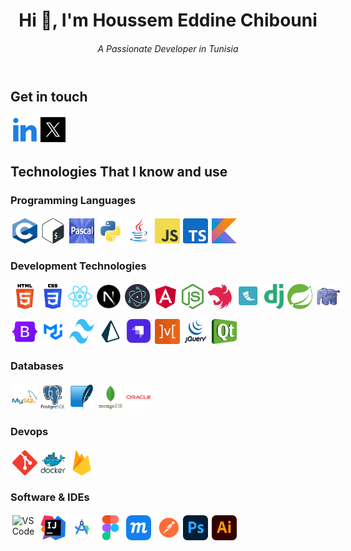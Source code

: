 <header style="">
    <h1>Hi 👋, I'm Houssem Eddine Chibouni</h1>
    <h6>A Passionate Developer in Tunisia</h6>
</header>

<div style="">
    <h2>Get in touch</h2>
    <div style="display: flex;">
        <a style="margin: 0.2em;" href="https://www.linkedin.com/in/houssemeddine-chibouni-940a10230/" target="_blank">
            <img style="width: 40px; height: 40px;" src="images/linkedin.png" alt="softsurgery" />
        </a>
        <a style="margin: 0.2em;" href="https://twitter.com/softsurgery" target="_blank">
            <img style="width: 40px; height: 40px;" src="images/x.png" alt="softsurgery" />
        </a>
    </div>
</div>

<div style="">
<h2> Technologies That I know and use</h2>

<h3>Programming Languages</h3>
<div style="display: flex;">
    <img style="margin: 0.2em; width: 40px; height: 40px;" src="images/c.svg" alt="C Language" />
    <img style="margin: 0.2em; width: 40px; height: 40px;" src="images/bash.svg" alt="Bash" />
    <img style="margin: 0.2em; width: 40px; height: 40px;" src="images/pascal.webp" alt="Pascal" />
    <img style="margin: 0.2em; width: 40px; height: 40px;" src="images/python.svg" alt="Python" />
    <img style="margin: 0.2em; width: 40px; height: 40px;" src="images/java.png" alt="Java" />
    <img style="margin: 0.2em; width: 40px; height: 40px;" src="images/javascript.png" alt="Javascript" />
    <img style="margin: 0.2em; width: 40px; height: 40px;" src="images/typescript.png" alt="Typescript" />
    <img style="margin: 0.2em; width: 40px; height: 40px;" src="images/kotlin.png" alt="Kotlin" />
</div>

<h3>Development Technologies</h3>
<div style="display: flex;">
    <img style="margin: 0.2em; width: 40px; height: 40px;" src="images/html.png" alt="HTML5" />
    <img style="margin: 0.2em; width: 40px; height: 40px;" src="images/css.png" alt="CSS3" />
    <img style="margin: 0.2em; width: 40px; height: 40px;" src="images/react.png" alt="React" />
    <img style="margin: 0.2em; width: 40px; height: 40px;" src="images/nextjs.png" alt="Electron.js" />
    <img style="margin: 0.2em; width: 40px; height: 40px;" src="images/electron.png" alt="Electron.js" />
    <img style="margin: 0.2em; width: 40px; height: 40px;" src="images/angular.png" alt="Angular" />
    <img style="margin: 0.2em; width: 40px; height: 40px;" src="images/node.svg" alt="Node.js" />
    <img style="margin: 0.2em; width: 40px; height: 40px;" src="images/NestJS.png" alt="NestJS" />
    <img style="margin: 0.2em; width: 40px; height: 40px;" src="images/flask.png" alt="Flask" />
    <img style="margin: 0.2em; width: 40px; height: 40px;" src="images/django.svg" alt="Django" />
    <img style="margin: 0.2em; width: 40px; height: 40px;" src="images/spring.png" alt="Spring Boot" />
    <img style="margin: 0.2em; width: 40px; height: 40px;" src="images/php.png" alt="PHP" />
</div>
<div style="display: flex; margin-top: 10px">
    <img style="margin: 0.2em; width: 40px; height: 40px;" src="images/bootstrap.png" alt="Bootstrap" />
    <img style="margin: 0.2em; width: 40px; height: 40px;" src="images/mui.png" alt="Material UI" />
    <img style="margin: 0.2em; width: 40px; height: 40px;" src="images/tailwind.svg" alt="Tailwind" />
    <img style="margin: 0.2em; width: 40px; height: 40px;" src="images/prisma.png" alt="Prisma" />
    <img style="margin: 0.2em; width: 40px; height: 40px;" src="images/strapi.png" alt="Strapi" />
    <img style="margin: 0.2em; width: 40px; height: 40px;" src="images/mobx.svg" alt="MobX" />
    <img style="margin: 0.2em; width: 40px; height: 40px;" src="images/jquery.png" alt="JQuery" />
    <img style="margin: 0.2em; width: 40px; height: 40px;" src="images/qt.svg" alt="Qt" />
</div>

 <h3>Databases</h3>
<div style="display: flex;">
    <img style="margin: 0.2em; width: 40px; height: 40px;" src="images/mysql.svg" alt="MySQL" />
    <img style="margin: 0.2em; width: 40px; height: 40px;" src="images/postgres.svg" alt="PostgreSQL" />
    <img style="margin: 0.2em; width: 40px; height: 40px;" src="images/sqlite.svg" alt="Sqlite" />
    <img style="margin: 0.2em; width: 40px; height: 40px;" src="images/mongodb.svg" alt="MongoDB" />
    <img style="margin: 0.2em; width: 40px; height: 40px;" src="images/oracle.svg" alt="OracleDB" />
</div>

 <h3>Devops</h3>
<div style="display: flex;">
    <img style="margin: 0.2em; width: 40px; height: 40px;" src="images/git.svg" alt="Git" />
    <img style="margin: 0.2em; width: 40px; height: 40px;" src="images/docker.svg" alt="Docker" />
    <img style="margin: 0.2em; width: 40px; height: 40px;" src="images/firebase.svg" alt="Firebase" />
</div>

 <h3>Software & IDEs</h3>
<div style="display: flex;">
    <img style="margin: 0.2em; width: 40px; height: 40px;" src="images/vs.png" alt="VSCode" />
    <img style="margin: 0.2em; width: 40px; height: 40px;" src="images/intellij.png" alt="IntelliJ" />
    <img style="margin: 0.2em; width: 40px; height: 40px;" src="images/android.svg" alt="Android Studio" />
    <img style="margin: 0.2em; width: 40px; height: 40px;" src="images/figma.svg" alt="Figma" />
    <img style="margin: 0.2em; width: 40px; height: 40px;" src="images/moqups.png" alt="Moqups" />
    <img style="margin: 0.2em; width: 40px; height: 40px;" src="images/postman.svg" alt="Postman" />
    <img style="margin: 0.2em; width: 40px; height: 40px;" src="images/ps.svg" alt="Photoshop" />
    <img style="margin: 0.2em; width: 40px; height: 40px;" src="images/ai.svg" alt="Illustrator" />
</div>

</div>

